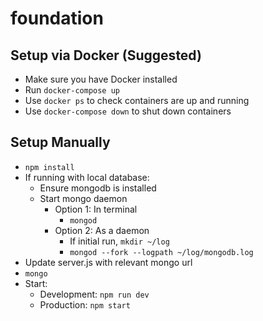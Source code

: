# foundation
## Setup via Docker (Suggested)
- Make sure you have Docker installed
- Run `docker-compose up`
- Use `docker ps` to check containers are up and running
- Use `docker-compose down` to shut down containers

## Setup Manually
- `npm install`
- If running with local database:
	- Ensure mongodb is installed
	- Start mongo daemon
		- Option 1: In terminal
			- `mongod`
		- Option 2: As a daemon
			- If initial run, `mkdir ~/log`
			- `mongod --fork --logpath ~/log/mongodb.log`
- Update server.js with relevant mongo url
- `mongo`
- Start:
	- Development: `npm run dev`
	- Production: `npm start`
